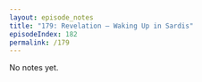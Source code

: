 ```yaml
---
layout: episode_notes
title: "179: Revelation — Waking Up in Sardis"
episodeIndex: 182
permalink: /179
---
```

No notes yet.

